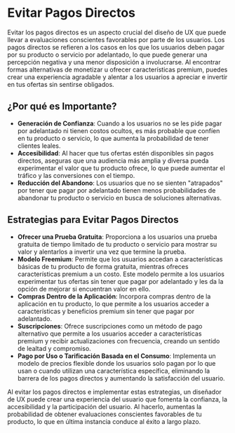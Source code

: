 # Evitar Pagos Directos

Evitar los pagos directos es un aspecto crucial del diseño de UX que puede llevar a evaluaciones conscientes favorables por parte de los usuarios. Los pagos directos se refieren a los casos en los que los usuarios deben pagar por su producto o servicio por adelantado, lo que puede generar una percepción negativa y una menor disposición a involucrarse. Al encontrar formas alternativas de monetizar u ofrecer características premium, puedes crear una experiencia agradable y alentar a los usuarios a apreciar e invertir en tus ofertas sin sentirse obligados.

## ¿Por qué es Importante?

- **Generación de Confianza**: Cuando a los usuarios no se les pide pagar por adelantado ni tienen costos ocultos, es más probable que confíen en tu producto o servicio, lo que aumenta la probabilidad de tener clientes leales.
- **Accesibilidad**: Al hacer que tus ofertas estén disponibles sin pagos directos, aseguras que una audiencia más amplia y diversa pueda experimentar el valor que tu producto ofrece, lo que puede aumentar el tráfico y las conversiones con el tiempo.
- **Reducción del Abandono**: Los usuarios que no se sienten "atrapados" por tener que pagar por adelantado tienen menos probabilidades de abandonar tu producto o servicio en busca de soluciones alternativas.

## Estrategias para Evitar Pagos Directos

- **Ofrecer una Prueba Gratuita**: Proporciona a los usuarios una prueba gratuita de tiempo limitado de tu producto o servicio para mostrar su valor y alentarlos a invertir una vez que termine la prueba.
- **Modelo Freemium**: Permite que los usuarios accedan a características básicas de tu producto de forma gratuita, mientras ofreces características premium a un costo. Este modelo permite a los usuarios experimentar tus ofertas sin tener que pagar por adelantado y les da la opción de mejorar si encuentran valor en ello.
- **Compras Dentro de la Aplicación**: Incorpora compras dentro de la aplicación en tu producto, lo que permite a los usuarios acceder a características y beneficios premium sin tener que pagar por adelantado.
- **Suscripciones**: Ofrece suscripciones como un método de pago alternativo que permite a los usuarios acceder a características premium y recibir actualizaciones con frecuencia, creando un sentido de lealtad y compromiso.
- **Pago por Uso o Tarificación Basada en el Consumo**: Implementa un modelo de precios flexible donde los usuarios solo pagan por lo que usan o cuando utilizan una característica específica, eliminando la barrera de los pagos directos y aumentando la satisfacción del usuario.

Al evitar los pagos directos e implementar estas estrategias, un diseñador de UX puede crear una experiencia del usuario que fomenta la confianza, la accesibilidad y la participación del usuario. Al hacerlo, aumentas la probabilidad de obtener evaluaciones conscientes favorables de tu producto, lo que en última instancia conduce al éxito a largo plazo.

